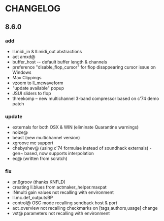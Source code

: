 # CHANGELOG

## 8.6.0

### add
- ll.midi_in & ll.midi_out abstractions
- act amxd@
- buffer_host -- default buffer length & channels
- preference "disable_flop_cursor" for flop disappearing cursor issue on Windows
- Max Clippings
- vzoom to ll_mcwaveform
- "update available" popup
- JSUI sliders to flop
- threekomp – new multichannel 3-band compressor based on c'74 demo patch

### update
- externals for both OSX & WIN (eliminate Quarantine warnings)
- noize@
- beast (new multichannel version)
- xgroove mc support
- chebyshev@ (using c'74 formulae instead of soundhack externals) - gen~ based, now supports interpolation   
- eq@ (written from scratch)

### fix
- pr.6groov (thanks KNFLD)
- creating ll.blues from actmaker_helper.maxpat
- INmulti gain values not recalling with environment
- ll.mc.def_outputsBP
- control@ OSC mode recalling sendback host & port
- act_overview not recalling checkmarks on [tags,authors,usage] change
- vst@ parameters not recalling with environment
